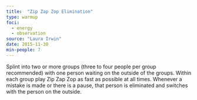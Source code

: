 ```yaml
---
title:  "Zip Zap Zop Elimination"
type: warmup
foci:
  - energy
  - observation
source: "Laura Irwin"
date: 2015-11-30
min-people: 7
---
```

Splint into two or more groups (three to four people per group recommended) with one person waiting on the outside of the groups.
Within each group play Zip Zap Zop as fast as possible at all times.
Whenever a mistake is made or there is a pause, that person is eliminated and switches with the person on the outside.
